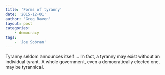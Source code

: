 ```yaml
---
title: 'Forms of tyranny'
date: '2015-12-01'
author: 'Greg Raven'
layout: post
categories:
    - democracy
tags:
    - 'Joe Sobran'
---
```


Tyranny seldom announces itself … In fact, a tyranny may exist without an individual tyrant. A whole government, even a democratically elected one, may be tyrannical.